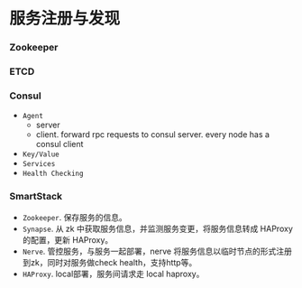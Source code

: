 # 服务注册与发现


### Zookeeper

### ETCD

### Consul

* `Agent`
    * server
    * client. forward rpc requests to consul server. every node has a consul client
* `Key/Value`
* `Services`
* `Health Checking`

### SmartStack

* `Zookeeper`. 保存服务的信息。
* `Synapse`. 从 zk 中获取服务信息，并监测服务变更，将服务信息转成 HAProxy 的配置，更新 HAProxy。
* `Nerve`. 管控服务，与服务一起部署，nerve 将服务信息以临时节点的形式注册到zk，同时对服务做check health，支持http等。
* `HAProxy`. local部署，服务间请求走 local haproxy。

